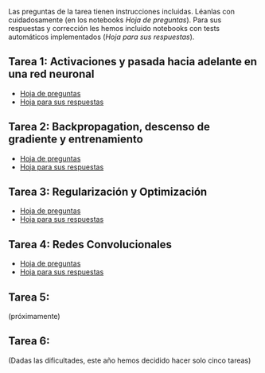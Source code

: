Las preguntas de la tarea tienen instrucciones incluidas. Léanlas con cuidadosamente (en los notebooks *Hoja de preguntas*). Para sus respuestas y corrección les hemos incluido notebooks con tests automáticos implementados (*Hoja para sus respuestas*).

## Tarea 1: Activaciones y pasada hacia adelante en una red neuronal
* [Hoja de preguntas](https://colab.research.google.com/drive/1aeuSRjj_kQ_uFEBSJ9bRuyr4G4MY4FAi)
* [Hoja para sus respuestas](https://colab.research.google.com/drive/1Xj_0rvpf3zXV69A9xWlohrL8068IrbqZ)

## Tarea 2: Backpropagation, descenso de gradiente y entrenamiento
* [Hoja de preguntas](https://colab.research.google.com/drive/1-obk_k_xCowFHc5n5JDqqfXZd6EXNN3u)
* [Hoja para sus respuestas](https://colab.research.google.com/drive/1a44G8JIfuaAXmare28dCDT1gvUV1CuDP#scrollTo=7Qj1GI81izYt)

## Tarea 3: Regularización y Optimización
* [Hoja de preguntas](https://colab.research.google.com/drive/1KT7X9npOInkBzPdgwdqjA76Sbc6ieM6P)
* [Hoja para sus respuestas](https://colab.research.google.com/drive/1B57157HgoGygJYK1XICDP-RbIE7HHzq2)

## Tarea 4: Redes Convolucionales
* [Hoja de preguntas](https://colab.research.google.com/drive/1K18Vqh81UtJtKyZyO7LcPRgqLKl7rG8F?usp=sharing)
* [Hoja para sus respuestas](https://drive.google.com/file/d/1mD5IyGRDQqg3Mxh6TqFQEGWJDY7TVUCF/view?usp=sharing)

## Tarea 5: 
(próximamente)

## Tarea 6:
(Dadas las dificultades, este año hemos decidido hacer solo cinco tareas)